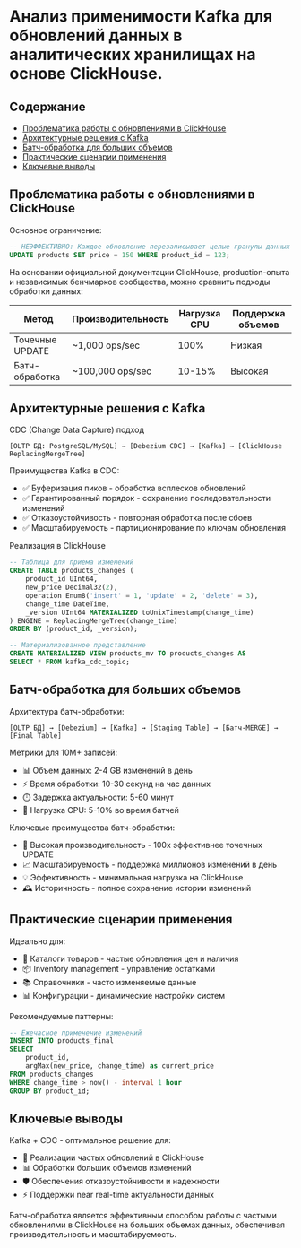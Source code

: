 # Анализ применимости Kafka для обновлений данных в аналитических хранилищах на основе ClickHouse.

## Содержание

- [Проблематика работы с обновлениями в ClickHouse](#проблематика-работы-с-обновлениями-в-ClickHouse)
- [Архитектурные решения с Kafka](#архитектурные-решения-с-Kafka)
- [Батч-обработка для больших объемов](#батч-обработка-для-больших-объемов)
- [Практические сценарии применения](#практические-сценарии-применения)
- [Ключевые выводы](#ключевые-выводы)

## Проблематика работы с обновлениями в ClickHouse
Основное ограничение:
```sql
-- НЕЭФФЕКТИВНО: Каждое обновление перезаписывает целые гранулы данных
UPDATE products SET price = 150 WHERE product_id = 123;
```

На основании официальной документации ClickHouse, production-опыта и независимых бенчмарков сообщества, можно сравнить подходы обработки данных:

| Метод | Производительность | Нагрузка CPU | Поддержка объемов |
|-------|-------------------|-------------|------------------|
| Точечные UPDATE | ~1,000 ops/sec | 100% | Низкая |
| Батч-обработка | ~100,000 ops/sec | 10-15% | Высокая |

## Архитектурные решения с Kafka

CDC (Change Data Capture) подход
```
[OLTP БД: PostgreSQL/MySQL] → [Debezium CDC] → [Kafka] → [ClickHouse ReplacingMergeTree]
```
Преимущества Kafka в CDC:
  
  - ✅ Буферизация пиков - обработка всплесков обновлений
  - ✅ Гарантированный порядок - сохранение последовательности изменений
  - ✅ Отказоустойчивость - повторная обработка после сбоев
  - ✅ Масштабируемость - партиционирование по ключам обновления

Реализация в ClickHouse
```sql
-- Таблица для приема изменений
CREATE TABLE products_changes (
    product_id UInt64,
    new_price Decimal32(2),
    operation Enum8('insert' = 1, 'update' = 2, 'delete' = 3),
    change_time DateTime,
    _version UInt64 MATERIALIZED toUnixTimestamp(change_time)
) ENGINE = ReplacingMergeTree(change_time)
ORDER BY (product_id, _version);

-- Материализованное представление
CREATE MATERIALIZED VIEW products_mv TO products_changes AS
SELECT * FROM kafka_cdc_topic;
```
## Батч-обработка для больших объемов

Архитектура батч-обработки:
```text
[OLTP БД] → [Debezium] → [Kafka] → [Staging Table] → [Батч-MERGE] → [Final Table]
```
Метрики для 10M+ записей:
  - 📊 Объем данных: 2-4 GB изменений в день
  - ⚡ Время обработки: 10-30 секунд на час данных
  - ⏱️ Задержка актуальности: 5-60 минут
  - 💾 Нагрузка CPU: 5-10% во время батчей

Ключевые преимущества батч-обработки:
   - 🚀 Высокая производительность - 100x эффективнее точечных UPDATE
   - 📈 Масштабируемость - поддержка миллионов изменений в день
   - 💡 Эффективность - минимальная нагрузка на ClickHouse
   - 🕰️ Историчность - полное сохранение истории изменений

## Практические сценарии применения
Идеально для:
   - 🏪 Каталоги товаров - частые обновления цен и наличия
   - 📦 Inventory management - управление остатками
   - 📚 Справочники - часто изменяемые данные
   - 📊 Конфигурации - динамические настройки систем

Рекомендуемые паттерны:
```sql
-- Ежечасное применение изменений
INSERT INTO products_final
SELECT 
    product_id,
    argMax(new_price, change_time) as current_price
FROM products_changes
WHERE change_time > now() - interval 1 hour
GROUP BY product_id;
```

## Ключевые выводы

Kafka + CDC - оптимальное решение для:
   - 🔄 Реализации частых обновлений в ClickHouse
   - 📊 Обработки больших объемов изменений
   - 🛡️ Обеспечения отказоустойчивости и надежности
   - ⚡ Поддержки near real-time актуальности данных

Батч-обработка является эффективным способом работы с частыми обновлениями в ClickHouse на больших объемах данных, обеспечивая производительность и масштабируемость.
